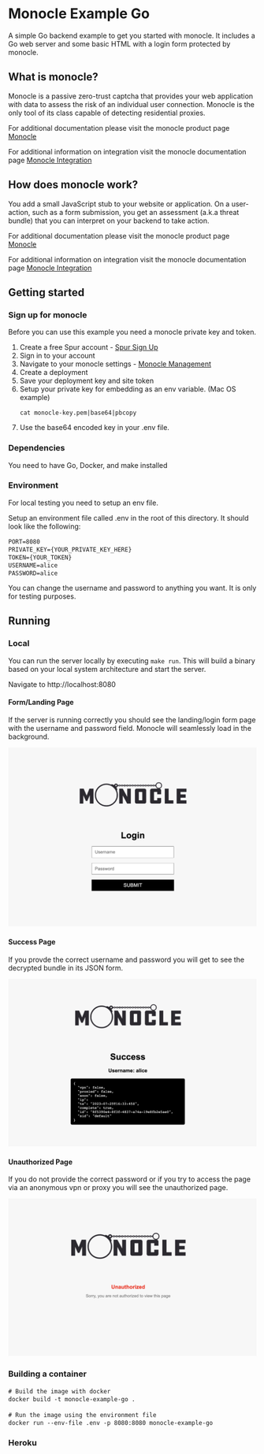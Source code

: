 # Monocle Example Go
A simple Go backend example to get you started with monocle. It includes a Go web server and some basic HTML with a login form protected by monocle.

## What is monocle?
Monocle is a passive zero-trust captcha that provides your web application with data to assess the risk of an individual user connection. Monocle is the only tool of its class capable of detecting residential proxies.

For additional documentation please visit the monocle product page [Monocle](https://spur.us/products/monocle/)

For additional information on integration visit the monocle documentation page [Monocle Integration](https://docs.spur.us/#/monocle?id=monocle)

## How does monocle work?
You add a small JavaScript stub to your website or application. On a user-action, such as a form submission, you get an assessment (a.k.a threat bundle) that you can interpret on your backend to take action.

For additional documentation please visit the monocle product page [Monocle](https://spur.us/products/monocle/)

For additional information on integration visit the monocle documentation page [Monocle Integration](https://docs.spur.us/#/monocle?id=monocle)


## Getting started

### Sign up for monocle
Before you can use this example you need a monocle private key and token.

1. Create a free Spur account - [Spur Sign Up](https://spur.us/app/start/create-account)
2. Sign in to your account
3. Navigate to your monocle settings - [Monocle Management](https://spur.us/app/monocle)
4. Create a deployment
5. Save your deployment key and site token
6. Setup your private key for embedding as an env variable. (Mac OS example)
    ```
    cat monocle-key.pem|base64|pbcopy
    ```
7. Use the base64 encoded key in your .env file.

### Dependencies
You need to have Go, Docker, and make installed

### Environment
For local testing you need to setup an env file.

Setup an environment file called .env in the root of this directory. It should look like the following:
```
PORT=8080
PRIVATE_KEY={YOUR_PRIVATE_KEY_HERE}
TOKEN={YOUR_TOKEN}
USERNAME=alice
PASSWORD=alice
```

You can change the username and password to anything you want. It is only for testing purposes.

## Running
### Local
You can run the server locally by executing `make run`. This will build a binary based on your local system architecture and start the server.

Navigate to http://localhost:8080

#### Form/Landing Page
If the server is running correctly you should see the landing/login form page with the username and password field. Monocle will seamlessly load in the background.

![Form Image](images/form.png)

#### Success Page

If you provde the correct username and password you will get to see the decrypted bundle in its JSON form.

![Success Page Image](images/success.png)

#### Unauthorized Page
If you do not provide the correct password or if you try to access the page via an anonymous vpn or proxy you will see the unauthorized page.

![Unauthorized Page Image](images/unauthorized.png)

### Building a container
```
# Build the image with docker
docker build -t monocle-example-go .

# Run the image using the environment file
docker run --env-file .env -p 8080:8080 monocle-example-go
```

### Heroku
